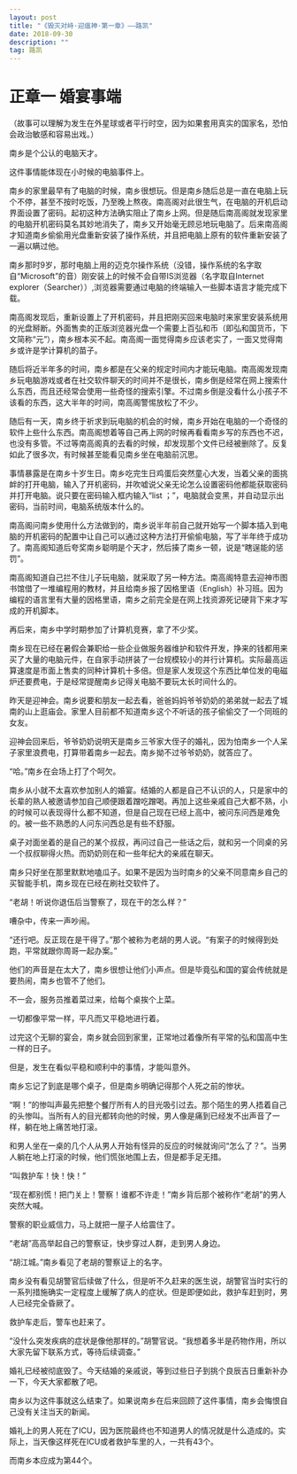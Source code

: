```yaml
---
layout: post
title: "《毁灭对峙·迎瘟神·第一章》——路凯"
date: 2018-09-30
description: ""
tag: 路凯
---
```




# 正章一 婚宴事端

（故事可以理解为发生在外星球或者平行时空，因为如果套用真实的国家名，恐怕会政治敏感和容易出戏。）

南乡是个公认的电脑天才。

这件事情能体现在小时候的电脑事件上。

南乡的家里最早有了电脑的时候，南乡很想玩。但是南乡随后总是一直在电脑上玩个不停，甚至不按时吃饭，乃至晚上熬夜。南高阁对此很生气，在电脑的开机启动界面设置了密码。起初这种方法确实阻止了南乡上网。但是随后南高阁就发现家里的电脑开机密码莫名其妙地消失了，南乡又开始毫无顾忌地玩电脑了。后来南高阁才知道南乡偷偷用光盘重新安装了操作系统，并且把电脑上原有的软件重新安装了一遍以瞒过他。

南乡那时9岁，那时电脑上用的迈克尔操作系统（没错，操作系统的名字取自“Microsoft”的音）刚安装上的时候不会自带IS浏览器（名字取自Internet explorer（Searcher））,浏览器需要通过电脑的终端输入一些脚本语言才能完成下载。

南高阁发现后，重新设置上了开机密码，并且把刚买回来电脑时来家里安装系统用的光盘掰断。外面售卖的正版浏览器光盘一个需要上百弘和币（即弘和国货币，下文简称“元”），南乡根本买不起。南高阁一面觉得南乡应该老实了，一面又觉得南乡或许是学计算机的苗子。

随后将近半年多的时间，南乡都是在父亲的规定时间内才能玩电脑。南高阁发现南乡玩电脑游戏或者在社交软件聊天的时间并不是很长，南乡倒是经常在网上搜索什么东西，而且还经常会使用一些奇怪的搜索引擎。不过南乡倒是没看什么小孩子不该看的东西，这大半年的时间，南高阁警惕放松了不少。

随后有一天，南乡终于祈求到玩电脑的机会的时候，南乡开始在电脑的一个奇怪的软件上些什么东西。南高阁想着等自己再上网的时候再看看南乡写的东西也不迟，也没有多管。不过等南高阁真的去看的时候，却发现那个文件已经被删除了。反复如此了很多次，有时候甚至能看见南乡坐在电脑前沉思。

事情暴露是在南乡十岁生日。南乡吃完生日鸡蛋后突然童心大发，当着父亲的面挑衅的打开电脑，输入了开机密码，并吹嘘说父亲无论怎么设置密码他都能获取密码并打开电脑。说只要在密码输入框内输入“list ；”，电脑就会变黑，并自动显示出密码，当前时间，电脑系统版本什么的。

南高阁问南乡使用什么方法做到的，南乡说半年前自己就开始写一个脚本插入到电脑的开机密码的配置中让自己可以通过这种方法打开偷偷电脑，写了半年终于成功了。南高阁知道后夸奖南乡聪明是个天才，然后揍了南乡一顿，说是“瞎逞能的惩罚”。

南高阁知道自己拦不住儿子玩电脑，就采取了另一种方法。南高阁特意去迎神市图书馆借了一堆编程用的教材，并且给南乡报了因格里语（English）补习班。因为编程的语言里有大量的因格里语，南乡之前完全是在网上找资源死记硬背下来才写成的开机脚本。

再后来，南乡中学时期参加了计算机竞赛，拿了不少奖。

南乡现在已经在暑假会兼职给一些企业做服务器维护和软件开发，挣来的钱都用来买了大量的电脑元件，在自家手动拼装了一台规模较小的并行计算机。实际最高运算速度是市面上售卖的同种计算机十多倍。但是家人发现这个东西比单位发的电磁炉还要费电，于是经常提醒南乡记得关电脑不要玩太长时间什么的。

昨天是迎神会。南乡说要和朋友一起去看，爸爸妈妈爷爷奶奶的弟弟就一起去了城南的山上逛庙会。家里人目前都不知道南乡这个不听话的孩子偷偷交了一个同班的女友。

迎神会回来后，爷爷奶奶说明天是南乡三爷家大侄子的婚礼，因为怕南乡一个人呆子家里浪费电，打算带着南乡一起去。南乡拗不过爷爷奶奶，就答应了。

“哈。”南乡在会场上打了个呵欠。

南乡从小就不太喜欢参加别人的婚宴。结婚的人都是自己不认识的人，只是家中的长辈的熟人被邀请参加自己顺便跟着蹭吃蹭喝。再加上这些亲戚自己大都不熟，小的时候可以表现得什么都不知道，但是自己现在已经上高中，被问东问西是难免的。被一些不熟悉的人问东问西总是有些不舒服。

桌子对面坐着的是自己的某个叔叔，再问过自己一些话之后，就和另一个同桌的另一个叔叔聊得火热。而奶奶则在和一些年纪大的亲戚在聊天。

南乡只好坐在那里默默地嗑瓜子。如果不是因为当时南乡的父亲不同意南乡自己的买智能手机，南乡现在已经在刷社交软件了。

“老胡！听说你退伍后当警察了，现在干的怎么样？”

嘈杂中，传来一声吵闹。

“还行吧。反正现在是干得了。”那个被称为老胡的男人说。“有案子的时候得到处跑，平常就跟你周哥一起办案。”

他们的声音是在太大了，南乡很想让他们小声点。但是毕竟弘和国的宴会传统就是要热闹，南乡也管不了他们。

不一会，服务员推着菜过来，给每个桌挨个上菜。

一切都像平常一样，平凡而又平稳地进行着。

过完这个无聊的宴会，南乡就会回到家里，正常地过着像所有平常的弘和国高中生一样的日子。

但是，发生在看似平稳和顺利中的事情，才能叫意外。

南乡忘记了到底是哪个桌子，但是南乡明确记得那个人死之前的惨状。

“啊！”的惨叫声最先把整个餐厅所有人的目光吸引过去。那个陌生的男人捂着自己的头惨叫。当所有人的目光都转向他的时候，男人像是痛到已经发不出声音了一样，躺在地上痛苦地打滚。

和男人坐在一桌的几个人从男人开始有怪异的反应的时候就询问“怎么了？”。当男人躺在地上打滚的时候，他们慌张地围上去，但是都手足无措。

“叫救护车！快！快！”

“现在都别慌！把门关上！警察！谁都不许走！”南乡背后那个被称作“老胡”的男人突然大喊。

警察的职业威信力，马上就把一屋子人给震住了。

“老胡”高高举起自己的警察证，快步穿过人群，走到男人身边。

“胡江城。”南乡看见了老胡的警察证上的名字。

南乡没有看见胡警官后续做了什么，但是听不久赶来的医生说，胡警官当时实行的一系列措施确实一定程度上缓解了病人的症状。但是即便如此，救护车赶到时，男人已经完全昏厥了。

救护车走后，警车也赶来了。

“没什么突发疾病的症状是像他那样的。”胡警官说。“我想着多半是药物作用，所以大家先留下联系方式，等待后续调查。”

婚礼已经被彻底毁了。今天结婚的亲戚说，等到过些日子到挑个良辰吉日重新补办一下，今天大家都散了吧。

南乡以为这件事就这么结束了。如果说南乡在后来回顾了这件事情，南乡会悔恨自己没有关注当天的新闻。

婚礼上的男人死在了ICU，因为医院最终也不知道男人的情况就是什么造成的。实际上，当天像这样死在ICU或者救护车里的人，一共有43个。

而南乡本应成为第44个。
